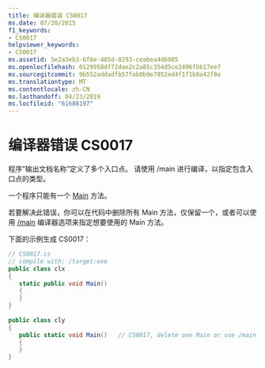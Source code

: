 ```yaml
---
title: 编译器错误 CS0017
ms.date: 07/20/2015
f1_keywords:
- CS0017
helpviewer_keywords:
- CS0017
ms.assetid: 5e2a3eb3-6f6e-485d-8293-ceabea4d6905
ms.openlocfilehash: 0129958df72dae2c2a85c354d5ce2496fbb17ee7
ms.sourcegitcommit: 9b552addadfb57fab0b9e7852ed4f1f1b8a42f8e
ms.translationtype: MT
ms.contentlocale: zh-CN
ms.lasthandoff: 04/23/2019
ms.locfileid: "61688197"
---
```

# <a name="compiler-error-cs0017"></a>编译器错误 CS0017
程序“输出文档名称”定义了多个入口点。 请使用 /main 进行编译，以指定包含入口点的类型。  
  
 一个程序只能有一个 [Main](../../csharp/programming-guide/main-and-command-args/index.md) 方法。  
  
 若要解决此错误，你可以在代码中删除所有 Main 方法，仅保留一个，或者可以使用 [/main](../../csharp/language-reference/compiler-options/main-compiler-option.md) 编译器选项来指定想要使用的 Main 方法。  
  
 下面的示例生成 CS0017：  
  
```csharp  
// CS0017.cs  
// compile with: /target:exe  
public class clx  
{  
   static public void Main()  
   {  
   }  
}  
  
public class cly  
{  
   public static void Main()   // CS0017, delete one Main or use /main  
   {  
   }  
}  
```
